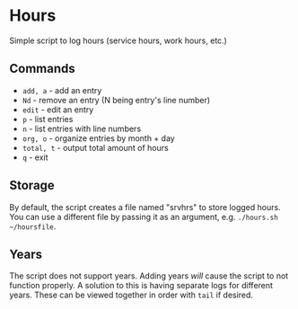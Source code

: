 # Hours

Simple script to log hours (service hours, work hours, etc.)

## Commands

* `add, a` - add an entry
* `Nd` - remove an entry (N being entry's line number)
* `edit` - edit an entry
* `p` - list entries
* `n` - list entries with line numbers
* `org, o` - organize entries by month + day
* `total, t` - output total amount of hours
* `q` - exit

## Storage

By default, the script creates a file named "srvhrs" to store logged hours. You can use a different file by passing it as an argument, e.g. `./hours.sh ~/hoursfile`.

## Years

The script does not support years. Adding years *will* cause the script to not function properly. A solution to this is having separate logs for different years. These can be viewed together in order with `tail` if desired.
